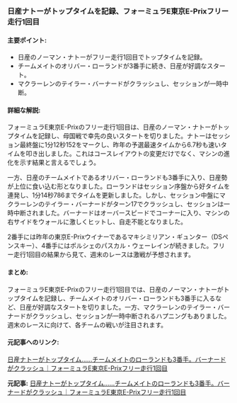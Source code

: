 ### 日産ナトーがトップタイムを記録、フォーミュラE東京E-Prixフリー走行1回目

#### 主要ポイント:
- 日産のノーマン・ナトーがフリー走行1回目でトップタイムを記録。
- チームメイトのオリバー・ローランドが3番手に続き、日産が好調なスタート。
- マクラーレンのテイラー・バーナードがクラッシュし、セッションが一時中断。

#### 詳細な解説:
フォーミュラE東京E-Prixのフリー走行1回目は、日産のノーマン・ナトーがトップタイムを記録し、母国戦で幸先の良いスタートを切りました。ナトーはセッション最終盤に1分12秒152をマークし、昨年の予選最速タイムから6.7秒も速いタイムを叩き出しました。これはコースレイアウトの変更だけでなく、マシンの進化を示す結果と言えるでしょう。

一方、日産のチームメイトであるオリバー・ローランドも3番手に入り、日産勢が上位に食い込む形となりました。ローランドはセッション序盤から好タイムを連発し、1分14秒786までタイムを更新しました。しかし、セッション中盤にマクラーレンのテイラー・バーナードがターン17でクラッシュし、セッションは一時中断されました。バーナードはオーバースピードでコーナーに入り、マシンの右サイドをウォールに激しくヒットし、自走不能となりました。

2番手には昨年の東京E-Prixウイナーであるマキシミリアン・ギュンター（DSペンスキー）、4番手にはポルシェのパスカル・ウェーレインが続きました。フリー走行1回目の結果から見て、週末のレースは激戦が予想されます。

#### まとめ:
フォーミュラE東京E-Prixのフリー走行1回目では、日産のノーマン・ナトーがトップタイムを記録し、チームメイトのオリバー・ローランドも3番手に入るなど、日産が好調なスタートを切りました。一方、マクラーレンのテイラー・バーナードがクラッシュし、セッションが一時中断されるハプニングもありました。週末のレースに向けて、各チームの戦いが注目されます。

#### 元記事へのリンク:
[日産ナトーがトップタイム……チームメイトのローランドも3番手。バーナードがクラッシュ｜フォーミュラE東京E-Prixフリー走行1回目](記事のURL)

**元記事:** [日産ナトーがトップタイム……チームメイトのローランドも3番手。バーナードがクラッシュ｜フォーミュラE東京E-Prixフリー走行1回目](https://jp.motorsport.com/formula-e/news/formula-e-2025-tokyo-eprix1-fp1-report/10723086/)